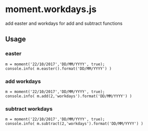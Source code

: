 # moment.workdays.js
add easter and workdays for add and subtract functions

## Usage
### easter
```
m = moment('22/10/2017','DD/MM/YYYY', true);
console.info( m.easter().format('DD/MM/YYYY') )
```

### add workdays
```
m = moment('22/10/2017','DD/MM/YYYY', true);
console.info( m.add(2,'workdays').format('DD/MM/YYYY') )
```

### subtract workdays
```
m = moment('22/10/2017','DD/MM/YYYY', true);
console.info( m.subtract(2,'workdays').format('DD/MM/YYYY') )
```
